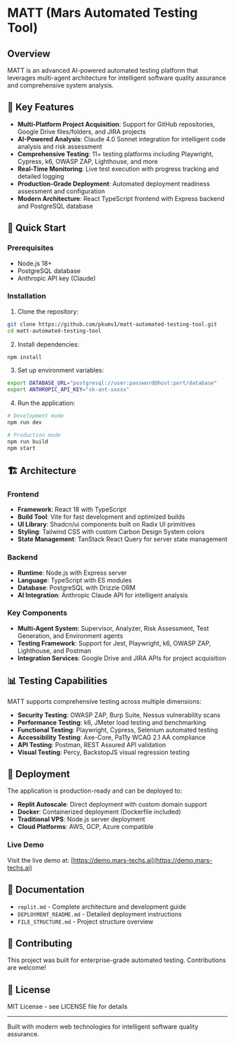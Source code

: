 # MATT (Mars Automated Testing Tool)

## Overview

MATT is an advanced AI-powered automated testing platform that leverages multi-agent architecture for intelligent software quality assurance and comprehensive system analysis.

## 🌟 Key Features

- **Multi-Platform Project Acquisition**: Support for GitHub repositories, Google Drive files/folders, and JIRA projects
- **AI-Powered Analysis**: Claude 4.0 Sonnet integration for intelligent code analysis and risk assessment
- **Comprehensive Testing**: 11+ testing platforms including Playwright, Cypress, k6, OWASP ZAP, Lighthouse, and more
- **Real-Time Monitoring**: Live test execution with progress tracking and detailed logging
- **Production-Grade Deployment**: Automated deployment readiness assessment and configuration
- **Modern Architecture**: React TypeScript frontend with Express backend and PostgreSQL database

## 🚀 Quick Start

### Prerequisites
- Node.js 18+
- PostgreSQL database
- Anthropic API key (Claude)

### Installation

1. Clone the repository:
```bash
git clone https://github.com/pkumv1/matt-automated-testing-tool.git
cd matt-automated-testing-tool
```

2. Install dependencies:
```bash
npm install
```

3. Set up environment variables:
```bash
export DATABASE_URL="postgresql://user:password@host:port/database"
export ANTHROPIC_API_KEY="sk-ant-xxxxx"
```

4. Run the application:
```bash
# Development mode
npm run dev

# Production mode
npm run build
npm start
```

## 🏗️ Architecture

### Frontend
- **Framework**: React 18 with TypeScript
- **Build Tool**: Vite for fast development and optimized builds
- **UI Library**: Shadcn/ui components built on Radix UI primitives
- **Styling**: Tailwind CSS with custom Carbon Design System colors
- **State Management**: TanStack React Query for server state management

### Backend
- **Runtime**: Node.js with Express server
- **Language**: TypeScript with ES modules
- **Database**: PostgreSQL with Drizzle ORM
- **AI Integration**: Anthropic Claude API for intelligent analysis

### Key Components
- **Multi-Agent System**: Supervisor, Analyzer, Risk Assessment, Test Generation, and Environment agents
- **Testing Framework**: Support for Jest, Playwright, k6, OWASP ZAP, Lighthouse, and Postman
- **Integration Services**: Google Drive and JIRA APIs for project acquisition

## 📊 Testing Capabilities

MATT supports comprehensive testing across multiple dimensions:

- **Security Testing**: OWASP ZAP, Burp Suite, Nessus vulnerability scans
- **Performance Testing**: k6, JMeter load testing and benchmarking
- **Functional Testing**: Playwright, Cypress, Selenium automated testing
- **Accessibility Testing**: Axe-Core, Pa11y WCAG 2.1 AA compliance
- **API Testing**: Postman, REST Assured API validation
- **Visual Testing**: Percy, BackstopJS visual regression testing

## 🚀 Deployment

The application is production-ready and can be deployed to:

- **Replit Autoscale**: Direct deployment with custom domain support
- **Docker**: Containerized deployment (Dockerfile included)
- **Traditional VPS**: Node.js server deployment
- **Cloud Platforms**: AWS, GCP, Azure compatible

### Live Demo
Visit the live demo at: [https://demo.mars-techs.ai](https://demo.mars-techs.ai)

## 📝 Documentation

- `replit.md` - Complete architecture and development guide
- `DEPLOYMENT_README.md` - Detailed deployment instructions
- `FILE_STRUCTURE.md` - Project structure overview

## 🤝 Contributing

This project was built for enterprise-grade automated testing. Contributions are welcome!

## 📄 License

MIT License - see LICENSE file for details

---

Built with modern web technologies for intelligent software quality assurance.
